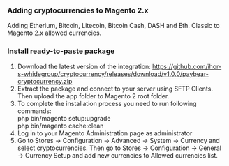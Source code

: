 <h3> Adding cryptocurrencies to Magento 2.x </h3>

Adding Etherium, Bitcoin, Litecoin, Bitcoin Cash, DASH and Eth. Classic to Magento 2.x allowed currencies.

<h3> Install ready-to-paste package </h3>
 
 1. Download the latest version of the integration: https://github.com/ihor-s-whidegroup/cryptocurrency/releases/download/v1.0.0/paybear-cryptocurrency.zip
 2. Extract the package and connect to your server using SFTP Clients. Then upload the app folder to Magento 2 root folder.
 3. To complete the installation process you need to run following commands: <br>
    php bin/magento setup:upgrade <br>
    php bin/magento cache:clean
 4. Log in to your Magento Administration page as administrator 
 5. Go to Stores → Configuration → Advanced → System → Currency and select cryptocurrencies. Then go to Stores → Configuration → General → Currency Setup and add new currencies to Allowed currencies list.